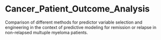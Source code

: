 # Cancer_Patient_Outcome_Analysis
Comparison of different methods for predictor variable selection and engineering in the context of predictive modeling for remission or relapse in non-relapsed multuple myeloma patients.
